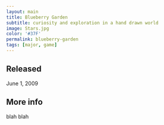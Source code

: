 ```yaml
---
layout: main
title: Blueberry Garden
subtitle: curiosity and exploration in a hand drawn world
image: Stars.jpg
color: '#37F'
permalink: blueberry-garden
tags: [major, game]
---
```


## Released
June 1, 2009

## More info
blah blah
